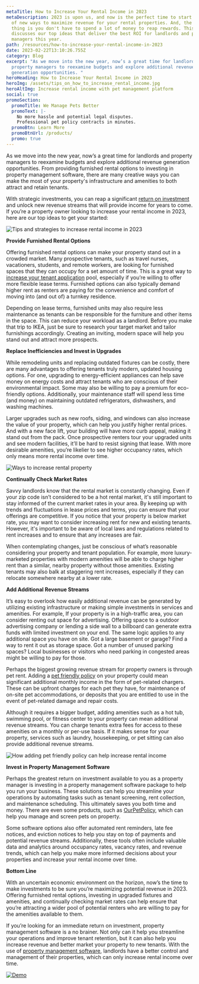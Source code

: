 ```yaml
---
metaTitle: How to Increase Your Rental Income in 2023
metaDescription: 2023 is upon us, and now is the perfect time to start thinking
  of new ways to maximize revenue for your rental properties. And, the great
  thing is you don't have to spend a lot of money to reap rewards. This article
  discusses our top ideas that deliver the best ROI for landlords and property
  managers this year.
path: /resources/how-to-increase-your-rental-income-in-2023
date: 2023-02-22T13:10:26.755Z
category: Blog
excerpt: "As we move into the new year, now’s a great time for landlords and
  property managers to reexamine budgets and explore additional revenue
  generation opportunities. "
heroHeading: How to Increase Your Rental Income in 2023
heroImg: /assets/tips_on_how_to_increase_rental_income.jpg
heroAltImg: Increase rental income with pet management platform
social: true
promoSection:
  promoTitle: We Manage Pets Better
  promoText: |-
    No more hassle and potential legal disputes. 
    Professional pet policy contracts in minutes.
  promoBtn: Learn More
  promoBtnUrl: /products/
  promo: true
---
```

As we move into the new year, now’s a great time for landlords and property managers to reexamine budgets and explore additional revenue generation opportunities. From providing furnished rental options to investing in property management software, there are many creative ways you can make the most of your property's infrastructure and amenities to both attract and retain tenants.

With strategic investments, you can reap a significant [return on investment](/calculator-no-pets-allowed/) and unlock new revenue streams that will provide income for years to come. If you’re a property owner looking to increase your rental income in 2023, here are our top ideas to get your started:

![Tips and strategies to increase rental income in 2023](/assets/guaranteed_high_return_on_investment_on_rental_properties.png)

**Provide Furnished Rental Options**

Offering furnished rental options can make your property stand out in a crowded market. Many prospective tenants, such as travel nurses, vacationers, students, and remote workers, are looking for furnished spaces that they can occupy for a set amount of time. This is a great way to [increase your tenant application](/resources/how-to-increase-tenant-applications-at-your-rental-property) pool, especially if you’re willing to offer more flexible lease terms. Furnished options can also typically demand higher rent as renters are paying for the convenience and comfort of moving into (and out of) a turnkey residence.

Depending on lease terms, furnished units may also require less maintenance as tenants can be responsible for the furniture and other items in the space. This can reduce your workload as a landlord. Before you make that trip to IKEA, just be sure to research your target market and tailor furnishings accordingly. Creating an inviting, modern space will help you stand out and attract more prospects. 

**Replace Inefficiencies and Invest in Upgrades**

While remodeling units and replacing outdated fixtures can be costly, there are many advantages to offering tenants truly modern, updated housing options. For one, upgrading to energy-efficient appliances can help save money on energy costs and attract tenants who are conscious of their environmental impact. Some may also be willing to pay a premium for eco-friendly options. Additionally, your maintenance staff will spend less time (and money) on maintaining outdated refrigerators, dishwashers, and washing machines.

Larger upgrades such as new roofs, siding, and windows can also increase the value of your property, which can help you justify higher rental prices. And with a new face lift, your building will have more curb appeal, making it stand out from the pack. Once prospective renters tour your upgraded units and see modern facilities, it’ll be hard to resist signing that lease. With more desirable amenities, you’re likelier to see higher occupancy rates, which only means more rental income over time.

![Ways to increase rental property](/assets/strategies_to_increase_rental_property.png)

**Continually Check Market Rates**

Savvy landlords know that the rental market is constantly changing. Even if your zip code isn’t considered to be a hot rental market, it's still important to stay informed of the current market rates in your area. By keeping up with trends and fluctuations in lease prices and terms, you can ensure that your offerings are competitive. If you notice that your property is below market rate, you may want to consider increasing rent for new and existing tenants. However, it's important to be aware of local laws and regulations related to rent increases and to ensure that any increases are fair.

When contemplating changes, just be conscious of what’s reasonable considering your property and tenant population. For example, more luxury-marketed properties with modern amenities will be able to charge higher rent than a similar, nearby property without those amenities. Existing tenants may also balk at staggering rent increases, especially if they can relocate somewhere nearby at a lower rate.

**Add Additional Revenue Streams**

It’s easy to overlook how easily additional revenue can be generated by utilizing existing infrastructure or making simple investments in services and amenities. For example, If your property is in a high-traffic area, you can consider renting out space for advertising. Offering space to a outdoor advertising company or lending a side wall to a billboard can generate extra funds with limited investment on your end. The same logic applies to any additional space you have on site. Got a large basement or garage? Find a way to rent it out as storage space. Got a number of unused parking spaces? Local businesses or visitors who need parking in congested areas might be willing to pay for those.

Perhaps the biggest growing revenue stream for property owners is through pet rent. Adding a [pet friendly policy](/resources/landlord-Q&A-should-you-move-to-a-pet-friendly-policy) on your property could mean significant additional monthly income in the form of pet-related chargers. These can be upfront charges for each pet they have, for maintenance of on-site pet accommodations, or deposits that you are entitled to use in the event of pet-related damage and repair costs.

Although it requires a bigger budget, adding amenities such as a hot tub, swimming pool, or fitness center to your property can mean additional revenue streams. You can charge tenants extra fees for access to these amenities on a monthly or per-use basis. If it makes sense for your property, services such as laundry, housekeeping, or pet sitting can also provide additional revenue streams.

![How adding pet friendly policy can help increase rental income](/assets/pet_friendly_policy_for_rental_properties.png)

**Invest in Property Management Software**

Perhaps the greatest return on investment available to you as a property manager is investing in a property management software package to help you run your business. These solutions can help you streamline your operations by automating tasks such as tenant screening, rent collection, and maintenance scheduling. This ultimately saves you both time and money. There are even some products, such as [OurPetPolicy](/products), which can help you manage and screen pets on property.

Some software options also offer automated rent reminders, late fee notices, and eviction notices to help you stay on top of payments and potential revenue streams. Additionally, these tools often include valuable data and analytics around occupancy rates, vacancy rates, and revenue trends, which can help you make more informed decisions about your properties and increase your rental income over time.

**Bottom Line**

With an uncertain economic environment on the horizon, now’s the time to make investments to be sure you’re maximizing potential revenue in 2023. Offering furnished rental options, investing in upgraded fixtures and amenities, and continually checking market rates can help ensure that you’re attracting a wider pool of potential renters who are willing to pay for the amenities available to them.

If you’re looking for an immediate return on investment, property management software is a no brainer. Not only can it help you streamline your operations and improve tenant retention, but it can also help you increase revenue and better market your property to new tenants. With the use of [property management software](/products), landlords have a better control and management of their properties, which can only increase rental income over time.

[![Demo](/assets/best_pet_management_software_for_property_owners.png "Demo")](https://info.ourpetpolicy.com/demo/)
